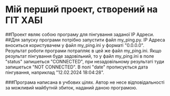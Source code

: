 # Мій перший проект, створений на ГІТ ХАБІ

##Проект являє собою програму для пінгування заданої IP Адреси. 
##Для запуску програми потрібно запустити файл my_ping.py. IP Адреса 
вноситься користувачем у файл my_ping.ini у форматі "0.0.0.0". Результат 
роботи програми потрапляє в цей же файл my_ping.ini. Якщо результат
 пінгування буде задовільний, то у файл my_ping.ini в поле "status"
 запишеться "CONNECTED", при незадовільному результаті туди запишеться 
 "NOT CONNECTED". В полі "date" прописується дата пінгування, 
 наприклад "12.02.2024 18:04:28".
 
 ###Програма написана в учбових цілях. Автор не несе відповідальності за
 можливий майбутній збиток, наданий даною програмою.